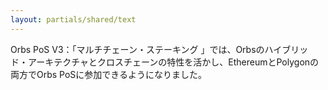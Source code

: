 ```yaml
---
layout: partials/shared/text
---
```


 Orbs PoS V3：「マルチチェーン・ステーキング 」では、Orbsのハイブリッド・アーキテクチャとクロスチェーンの特性を活かし、EthereumとPolygonの両方でOrbs PoSに参加できるようになりました。